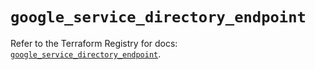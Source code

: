 # `google_service_directory_endpoint`

Refer to the Terraform Registry for docs: [`google_service_directory_endpoint`](https://registry.terraform.io/providers/hashicorp/google-beta/5.27.0/docs/resources/google_service_directory_endpoint).
